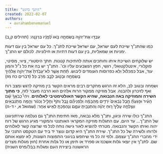 ```yaml
---
title: "התנך ברגש"
created: 2022-02-07
authors: 
  - avrahambenemanuel
---
```


עִבְד֣וּ אֶת־יְהֹוָ֣ה בְּשִׂמְחָ֑ה בֹּ֥אוּ לְ֝פָנָ֗יו בִּרְנָנָֽה: (תהילים ק,ב)

כמו שהתנ"ך שייכת לעם ישראל, עם ישראל שייכת לתנ"ך. כל עם ישראל בין עם דעות ימניות או שמאליות, בין עם דעות דתיות או חילוניות. לכולם יש התנ"ך.

יש שלוקחים השייכת איתו וחותכים אותה לחתיכות קטנות. חתך היסטורי, ציווי, מסיטי, פוקלורי, אינטלקטואלי, רגשי, חפץ הנשבעים עליו וכו'. התנ"ך יש בה את כל נ"ל והמון עוד, אבל כמכלול ולא כפרוסות העומדים ליבוש. תַּ֗חַת אֲשֶׁ֤ר לֹא־עָבַ֙דְתָּ֙ אֶת־יְהֹוָ֣ה אֱלֹהֶ֔יךָ בְּשִׂמְחָ֖ה וּבְט֣וּב לֵבָ֑ב מֵרֹ֖ב כֹּֽל׃ (דברים כח מז)

ושמחה ובטוב לב, הלא זה הרגש מחקרים רבים מראים הקשר בין מוזיקה לרגש ומצב רוח ואף לזיכרון ולהבנה. אבל מוזיקה ממקור הרוח אלהים הוא הרבה מעבר לזה, **כי מתוך השירה והמוזיקה באה הנבואה, שהיא הקשר האולטימטיבי לאלוהים**. וִיהִי֩ כְבֹאֲךָ֨ שָׁ֜ם הָעִ֗יר וּפָגַעְתָּ֞ חֶ֤בֶל נְבִאִים֙ יֹרְדִ֣ים מֵהַבָּמָ֔ה וְלִפְנֵיהֶ֞ם נֵ֤בֶל וְתֹף֙ וְחָלִ֣יל וְכִנּ֔וֹר וְהֵ֖מָּה מִֽתְנַבְּאִֽים׃ ווְצָלְחָ֤ה עָלֶ֙יךָ֙ ר֣וּחַ יְהֹוָ֔ה וְהִתְנַבִּ֖יתָ עִמָּ֑ם וְנֶהְפַּכְתָּ֖ לְאִ֥ישׁ אַחֵֽר: (שמואל א, י ד-ה)

התנ"ך כולו שירה וניגון, ותנ"ך מלא נבואה, מאז חתימת התנ"ך גם נעלמה שירתוניגונו של התנ"ך... עד היום. עם התגלות מוזיקה המקראי האותנטי והמקורי מגיע הרגש של רוח יהוה ואיתו הקשר והנבואה. מטרתי להוציא לאור גישה נוחה לכל מי שרוצה קשר לאלוהים ולרוחו ולשירה של כל התנ"ך. שירת התנ"ך היא קדום ונוצר יד ביד עם הטקסט התנכי על ידי מחברי התנ"ך עצמם. ולפי זה כל מי שיחפש בניגוני התפוצות השונות, לא ימצא אותם שם. לתנ"ך אין יוצאי גלות אשכנז או ספרד או תימן או כל גלות אחרת (חוץ מגלות מצרים הראשונה ביצירת העם ומגלות בבל/פרס השניה)
